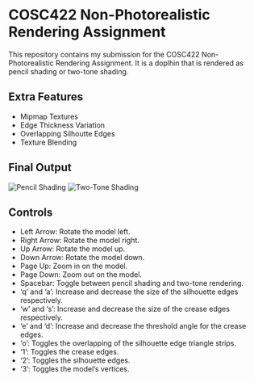 # COSC422 Non-Photorealistic Rendering Assignment
This repository contains my submission for the COSC422 Non-Photorealistic Rendering Assignment. It is a doplhin that is rendered as pencil shading or two-tone shading.

## Extra Features
- Mipmap Textures
- Edge Thickness Variation
- Overlapping Silhoutte Edges
- Texture Blending

## Final Output
![Pencil Shading](https://i.imgur.com/dXwHjDx.png "Pencil Shading")
![Two-Tone Shading](https://i.imgur.com/uEq9Fzf.png "Two-Tone Shading")

## Controls
-	Left Arrow: Rotate the model left.
-	Right Arrow: Rotate the model right.
-	Up Arrow: Rotate the model up.
-	Down Arrow: Rotate the model down.
-	Page Up: Zoom in on the model.
-	Page Down: Zoom out on the model.
-	Spacebar: Toggle between pencil shading and two-tone rendering.
-	‘q’ and ‘a’: Increase and decrease the size of the silhouette edges respectively.
-	‘w’ and ‘s’: Increase and decrease the size of the crease edges respectively.
-	‘e’ and ‘d’: Increase and decrease the threshold angle for the crease edges.
-	‘o’: Toggles the overlapping of the silhouette edge triangle strips.
-	‘1’: Toggles the crease edges.
-	‘2’: Toggles the silhouette edges.
-	‘3’: Toggles the model’s vertices.
